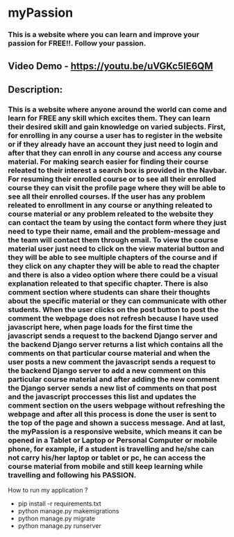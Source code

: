 # myPassion
### This is a website where you can learn and improve your passion for FREE!!. Follow your passion.

## Video Demo - https://youtu.be/uVGKc5lE6QM <br>
## Description: 
### This is a website where anyone around the world can come and learn for FREE any skill which excites them. They can learn their desired skill and gain knowledge on varied subjects. First, for enrolling in any course a user has to register in the website or if they already have an account they just need to login and after that they can enroll in any course and access any course material. For making search easier for finding their course releated to their interest a search box is provided in the Navbar. For resuming their enrolled course or to see all their enrolled course they can visit the profile page where they will be able to see all their enrolled courses. If the user has any problem releated to enrollment in any course or anything releated to course material or any problem releated to the website they can contact the team by using the contact form where they just need to type their name, email and the problem-message and the team will contact them through email. To view the course material user just need to click on the view material button and they will be able to see multiple chapters of the course and if they click on any chapter they will be able to read the chapter and there is also a video option where there could be a visual explanation releated to that specific chapter. There is also comment section where students can share their thoughts about the specific material or they can communicate with other students. When the user clicks on the post button to post the comment the webpage does not refresh because I have used javascript here, when page loads for the first time the javascript sends a request to the backend Django server and the backend Django server returns a list which contains all the comments on that particular course material and when the user posts a new comment the javascript sends a request to the backend Django server to add a new comment on this particular course material and after adding the new comment the Django server sends a new list of comments on that post and the javascript proccesses this list and updates the comment section on the users webpage without refreshing the webpage and after all this process is done the user is sent to the top of the page and shown a success message. And at last, the myPassion is a responsive website, which means it can be opened in a Tablet or Laptop or Personal Computer or mobile phone, for example, if a student is travelling and he/she can not carry his/her laptop or tablet or pc, he can access the course material from mobile and still keep learning while travelling and following his PASSION.

How to run my application ?
- pip install -r requirements.txt
- python manage.py makemigrations
- python manage.py migrate
- python manage.py runserver

